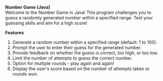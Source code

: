 **Number Game (Java)**  <br>
    Welcome to the Number Game in Java! This program challenges you to guess a randomly generated number within a specified range. Test your guessing skills and aim for a high score!

**Features**
1. Generate a random number within a specified range (default: 1 to 100).
2. Prompt the user to enter their guess for the generated number.
3. Provide feedback on whether the guess is correct, too high, or too low.
4. Limit the number of attempts to guess the correct number.
5. Option for multiple rounds - play again and again!
6. Display the user's score based on the number of attempts taken or rounds won.
